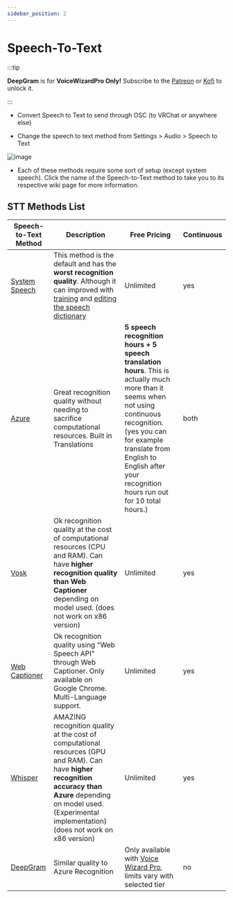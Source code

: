 ```yaml
---
sidebar_position: 2
---
```

# Speech-To-Text

:::tip 

**DeepGram** is for **VoiceWizardPro Only!** Subscribe to the [Patreon](https://www.patreon.com/ttsvoicewizard) or [Kofi](https://ko-fi.com/ttsvoicewizard) to unlock it. 

:::

- Convert Speech to Text to send through OSC (to VRChat or anywhere else)

- Change the speech to text method from Settings > Audio > Speech to Text

![image](https://user-images.githubusercontent.com/101527472/219900481-b932ca37-4f67-441f-9ac5-cde7b27883ab.png)

- Each of these methods require some sort of setup (except system speech). Click the name of the Speech-to-Text method to take you to its respective wiki page for more information.

## STT Methods List
| Speech-to-Text Method  | Description | Free Pricing | Continuous |
| ------------- | ------------- | ------------- | ------------- |
| [System Speech](docs/SpeechRecognitionMethods/SystemSpeechSTT) | This method is the default and has the **worst recognition quality**. Although it can improved with [training](https://www.thewindowsclub.com/windows-speech-recognition-voice-training) and [editing the speech dictionary](https://www.tenforums.com/tutorials/120879-add-delete-prevent-edit-speech-dictionary-words-windows-10-a.html)  | Unlimited | yes |
| [Azure](docs/SpeechRecognitionMethods/AzureSTT) | Great recognition quality without needing to sacrifice computational resources. Built in Translations | **5 speech recognition hours + 5 speech translation hours**. This is actually much more than it seems when not using continuous recognition. (yes you can for example translate from English to English after your recognition hours run out for 10 total hours.) | both |
| [Vosk](docs/SpeechRecognitionMethods/Vosk) | Ok recognition quality at the cost of computational resources (CPU and RAM). Can have **higher recognition quality than Web Captioner** depending on model used. (does not work on x86 version) | Unlimited  | yes |
| [Web Captioner](docs/SpeechRecognitionMethods/WebCaptioner) | Ok recognition quality using "Web Speech API" through Web Captioner. Only available on Google Chrome. Multi-Language support. | Unlimited  | yes |
| [Whisper](docs/SpeechRecognitionMethods/Whisper) | AMAZING recognition quality at the cost of computational resources (GPU and RAM). Can have **higher recognition accuracy than Azure** depending on model used. (Experimental implementation) (does not work on x86 version) | Unlimited | yes |
| [DeepGram](docs/SpeechRecognitionMethods/DeepGram) | Similar quality to Azure Recognition | Only available with [Voice Wizard Pro](https://ko-fi.com/ttsvoicewizard/tiers), limits vary with selected tier| no |

